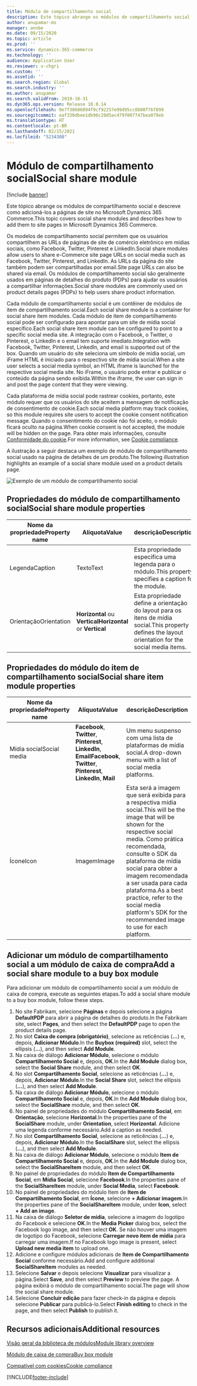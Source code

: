 ```yaml
---
title: Módulo de compartilhamento social
description: Este tópico abrange os módulos de compartilhamento social e descreve como adicioná-los a páginas de site no Microsoft Dynamics 365 Commerce.
author: anupamar-ms
manager: annbe
ms.date: 09/15/2020
ms.topic: article
ms.prod: ''
ms.service: dynamics-365-commerce
ms.technology: ''
audience: Application User
ms.reviewer: v-chgri
ms.custom: ''
ms.assetid: ''
ms.search.region: Global
ms.search.industry: ''
ms.author: anupamar
ms.search.validFrom: 2019-10-31
ms.dyn365.ops.version: Release 10.0.14
ms.openlocfilehash: 0e7f30686894f9cf92257e99d95cc8b00f76f899
ms.sourcegitcommit: eaf330dbee1db96c20d5ac479f007747bea079eb
ms.translationtype: HT
ms.contentlocale: pt-BR
ms.lasthandoff: 02/15/2021
ms.locfileid: "5234308"
---
```

# <a name="social-share-module"></a><span data-ttu-id="fa1b8-103">Módulo de compartilhamento social</span><span class="sxs-lookup"><span data-stu-id="fa1b8-103">Social share module</span></span>

[!include [banner](includes/banner.md)]

<span data-ttu-id="fa1b8-104">Este tópico abrange os módulos de compartilhamento social e descreve como adicioná-los a páginas de site no Microsoft Dynamics 365 Commerce.</span><span class="sxs-lookup"><span data-stu-id="fa1b8-104">This topic covers social share modules and describes how to add them to site pages in Microsoft Dynamics 365 Commerce.</span></span>

<span data-ttu-id="fa1b8-105">Os modelos de compartilhamento social permitem que os usuários compartilhem as URLs de páginas de site de comércio eletrônico em mídias sociais, como Facebook, Twitter, Pinterest e LinkedIn.</span><span class="sxs-lookup"><span data-stu-id="fa1b8-105">Social share modules allow users to share e-Commerce site page URLs on social media such as Facebook, Twitter, Pinterest, and LinkedIn.</span></span> <span data-ttu-id="fa1b8-106">As URLs da página do site também podem ser compartilhadas por email.</span><span class="sxs-lookup"><span data-stu-id="fa1b8-106">Site page URLs can also be shared via email.</span></span> <span data-ttu-id="fa1b8-107">Os módulos de compartilhamento social são geralmente usados em páginas de detalhes do produto (PDPs) para ajudar os usuários a compartilhar informações.</span><span class="sxs-lookup"><span data-stu-id="fa1b8-107">Social share modules are commonly used on product details pages (PDPs) to help users share product information.</span></span>

<span data-ttu-id="fa1b8-108">Cada módulo de compartilhamento social é um contêiner de módulos de item de compartilhamento social.</span><span class="sxs-lookup"><span data-stu-id="fa1b8-108">Each social share module is a container for social share item modules.</span></span> <span data-ttu-id="fa1b8-109">Cada módulo de item de compartilhamento social pode ser configurado para apontar para um site de mídia social específico.</span><span class="sxs-lookup"><span data-stu-id="fa1b8-109">Each social share item module can be configured to point to a specific social media site.</span></span> <span data-ttu-id="fa1b8-110">A integração com o Facebook, o Twitter, o Pinterest, o LinkedIn e o email tem suporte imediato.</span><span class="sxs-lookup"><span data-stu-id="fa1b8-110">Integration with Facebook, Twitter, Pinterest, LinkedIn, and email is supported out of the box.</span></span> <span data-ttu-id="fa1b8-111">Quando um usuário do site seleciona um símbolo de mídia social, um iFrame HTML é iniciado para o respectivo site de mídia social.</span><span class="sxs-lookup"><span data-stu-id="fa1b8-111">When a site user selects a social media symbol, an HTML iframe is launched for the respective social media site.</span></span> <span data-ttu-id="fa1b8-112">No iFrame, o usuário pode entrar e publicar o conteúdo da página sendo exibida.</span><span class="sxs-lookup"><span data-stu-id="fa1b8-112">Within the iframe, the user can sign in and post the page content that they were viewing.</span></span>

<span data-ttu-id="fa1b8-113">Cada plataforma de mídia social pode rastrear cookies, portanto, este módulo requer que os usuários do site aceitem a mensagem de notificação de consentimento de cookie.</span><span class="sxs-lookup"><span data-stu-id="fa1b8-113">Each social media platform may track cookies, so this module requires site users to accept the cookie consent notification message.</span></span> <span data-ttu-id="fa1b8-114">Quando o consentimento do cookie não foi aceito, o módulo ficará oculto na página.</span><span class="sxs-lookup"><span data-stu-id="fa1b8-114">When cookie consent is not accepted, the module will be hidden on the page.</span></span> <span data-ttu-id="fa1b8-115">Para obter mais informações, consulte [Conformidade do cookie](cookie-compliance.md).</span><span class="sxs-lookup"><span data-stu-id="fa1b8-115">For more information, see [Cookie compliance](cookie-compliance.md).</span></span>

<span data-ttu-id="fa1b8-116">A ilustração a seguir destaca um exemplo de módulo de compartilhamento social usado na página de detalhes de um produto.</span><span class="sxs-lookup"><span data-stu-id="fa1b8-116">The following illustration highlights an example of a social share module used on a product details page.</span></span>

![Exemplo de um módulo de compartilhamento social](./media/ecommerce-socialshare.png)

## <a name="social-share-module-properties"></a><span data-ttu-id="fa1b8-118">Propriedades do módulo de compartilhamento social</span><span class="sxs-lookup"><span data-stu-id="fa1b8-118">Social share module properties</span></span>

| <span data-ttu-id="fa1b8-119">Nome da propriedade</span><span class="sxs-lookup"><span data-stu-id="fa1b8-119">Property name</span></span>             | <span data-ttu-id="fa1b8-120">Alíquota</span><span class="sxs-lookup"><span data-stu-id="fa1b8-120">Value</span></span>                 | <span data-ttu-id="fa1b8-121">descrição</span><span class="sxs-lookup"><span data-stu-id="fa1b8-121">Description</span></span> |
|---------------------------|-----------------------|-------------|
| <span data-ttu-id="fa1b8-122">Legenda</span><span class="sxs-lookup"><span data-stu-id="fa1b8-122">Caption</span></span>                  | <span data-ttu-id="fa1b8-123">Texto</span><span class="sxs-lookup"><span data-stu-id="fa1b8-123">Text</span></span> | <span data-ttu-id="fa1b8-124">Esta propriedade especifica uma legenda para o módulo.</span><span class="sxs-lookup"><span data-stu-id="fa1b8-124">This property specifies a caption for the module.</span></span> |
| <span data-ttu-id="fa1b8-125">Orientação</span><span class="sxs-lookup"><span data-stu-id="fa1b8-125">Orientation</span></span> | <span data-ttu-id="fa1b8-126">**Horizontal** ou **Vertical**</span><span class="sxs-lookup"><span data-stu-id="fa1b8-126">**Horizontal** or **Vertical**</span></span>  | <span data-ttu-id="fa1b8-127">Esta propriedade define a orientação do layout para os itens de mídia social.</span><span class="sxs-lookup"><span data-stu-id="fa1b8-127">This property defines the layout orientation for the social media items.</span></span> |

## <a name="social-share-item-module-properties"></a><span data-ttu-id="fa1b8-128">Propriedades do módulo do item de compartilhamento social</span><span class="sxs-lookup"><span data-stu-id="fa1b8-128">Social share item module properties</span></span>
| <span data-ttu-id="fa1b8-129">Nome da propriedade</span><span class="sxs-lookup"><span data-stu-id="fa1b8-129">Property name</span></span>             | <span data-ttu-id="fa1b8-130">Alíquota</span><span class="sxs-lookup"><span data-stu-id="fa1b8-130">Value</span></span>                 | <span data-ttu-id="fa1b8-131">descrição</span><span class="sxs-lookup"><span data-stu-id="fa1b8-131">Description</span></span> |
|---------------------------|-----------------------|-------------|
| <span data-ttu-id="fa1b8-132">Mídia social</span><span class="sxs-lookup"><span data-stu-id="fa1b8-132">Social media</span></span>              | <span data-ttu-id="fa1b8-133">**Facebook**, **Twitter**, **Pinterest**, **LinkedIn**, **Email**</span><span class="sxs-lookup"><span data-stu-id="fa1b8-133">**Facebook**, **Twitter**, **Pinterest**, **LinkedIn**, **Mail**</span></span> | <span data-ttu-id="fa1b8-134">Um menu suspenso com uma lista de plataformas de mídia social.</span><span class="sxs-lookup"><span data-stu-id="fa1b8-134">A drop-down menu with a list of social media platforms.</span></span> |
| <span data-ttu-id="fa1b8-135">Ícone</span><span class="sxs-lookup"><span data-stu-id="fa1b8-135">Icon</span></span> |<span data-ttu-id="fa1b8-136">Imagem</span><span class="sxs-lookup"><span data-stu-id="fa1b8-136">Image</span></span>    | <span data-ttu-id="fa1b8-137">Esta será a imagem que será exibida para a respectiva mídia social.</span><span class="sxs-lookup"><span data-stu-id="fa1b8-137">This will be the image that will be shown for the respective social media.</span></span> <span data-ttu-id="fa1b8-138">Como prática recomendada, consulte o SDK da plataforma de mídia social para obter a imagem recomendada a ser usada para cada plataforma.</span><span class="sxs-lookup"><span data-stu-id="fa1b8-138">As a best practice, refer to the social media platform's SDK for the recommended image to use for each platform.</span></span> |

## <a name="add-a-social-share-module-to-a-buy-box-module"></a><span data-ttu-id="fa1b8-139">Adicionar um módulo de compartilhamento social a um módulo de caixa de compra</span><span class="sxs-lookup"><span data-stu-id="fa1b8-139">Add a social share module to a buy box module</span></span>

<span data-ttu-id="fa1b8-140">Para adicionar um módulo de compartilhamento social a um módulo de caixa de compra, execute as seguintes etapas.</span><span class="sxs-lookup"><span data-stu-id="fa1b8-140">To add a social share module to a buy box module, follow these steps.</span></span>

1. <span data-ttu-id="fa1b8-141">No site Fabrikam, selecione **Páginas** e depois selecione a página **DefaultPDP** para abrir a página de detalhes do produto.</span><span class="sxs-lookup"><span data-stu-id="fa1b8-141">In the Fabrikam site, select **Pages**, and then select the **DefaultPDP** page to open the product details page.</span></span> 
1. <span data-ttu-id="fa1b8-142">No slot **Caixa de compra (obrigatório)**, selecione as reticências (**...**) e, depois, **Adicionar Módulo**.</span><span class="sxs-lookup"><span data-stu-id="fa1b8-142">In the **Buybox (required)** slot, select the ellipsis (**...**), and then select **Add Module**.</span></span>
1. <span data-ttu-id="fa1b8-143">Na caixa de diálogo **Adicionar Módulo**, selecione o módulo **Compartilhamento Social** e, depois, **OK**.</span><span class="sxs-lookup"><span data-stu-id="fa1b8-143">In the **Add Module** dialog box, select the **Social Share** module, and then select **OK**.</span></span>
1. <span data-ttu-id="fa1b8-144">No slot **Compartilhamento Social**, selecione as reticências (**...**) e, depois, **Adicionar Módulo**.</span><span class="sxs-lookup"><span data-stu-id="fa1b8-144">In the **Social Share** slot, select the ellipsis (**...**), and then select **Add Module**.</span></span>
1. <span data-ttu-id="fa1b8-145">Na caixa de diálogo **Adicionar Módulo**, selecione o módulo **Compartilhamento Social** e, depois, **OK**.</span><span class="sxs-lookup"><span data-stu-id="fa1b8-145">In the **Add Module** dialog box, select the **SocialShare** module, and then select **OK**.</span></span>
1. <span data-ttu-id="fa1b8-146">No painel de propriedades do módulo **Compartilhamento Social**, em **Orientação**, selecione **Horizontal**.</span><span class="sxs-lookup"><span data-stu-id="fa1b8-146">In the properties pane of the **SocialShare** module, under **Orientation**, select **Horizontal**.</span></span> <span data-ttu-id="fa1b8-147">Adicione uma legenda conforme necessário.</span><span class="sxs-lookup"><span data-stu-id="fa1b8-147">Add a caption as needed.</span></span>
1. <span data-ttu-id="fa1b8-148">No slot **Compartilhamento Social**, selecione as reticências (**...**) e, depois, **Adicionar Módulo**.</span><span class="sxs-lookup"><span data-stu-id="fa1b8-148">In the **SocialShare** slot, select the ellipsis (**...**), and then select **Add Module**.</span></span>
1. <span data-ttu-id="fa1b8-149">Na caixa de diálogo **Adicionar Módulo**, selecione o módulo **Item de Compartilhamento Social** e, depois, **OK**.</span><span class="sxs-lookup"><span data-stu-id="fa1b8-149">In the **Add Module** dialog box, select the **SocialShareItem** module, and then select **OK**.</span></span>
1. <span data-ttu-id="fa1b8-150">No painel de propriedades do módulo **Item de Compartilhamento Social**, em **Mídia Social**, selecione **Facebook**.</span><span class="sxs-lookup"><span data-stu-id="fa1b8-150">In the properties pane of the **SocialShareItem** module, under **Social Media**, select **Facebook**.</span></span>
1. <span data-ttu-id="fa1b8-151">No painel de propriedades do módulo Item de **Item de Compartilhamento Social**, em **Ícone**, selecione **+ Adicionar imagem**.</span><span class="sxs-lookup"><span data-stu-id="fa1b8-151">In the properties pane of the **SocialShareItem** module, under **Icon**, select **+ Add an image**.</span></span>
1. <span data-ttu-id="fa1b8-152">Na caixa de diálogo **Seletor de mídia**, selecione a imagem do logotipo do Facebook e selecione **OK**.</span><span class="sxs-lookup"><span data-stu-id="fa1b8-152">In the **Media Picker** dialog box, select the Facebook logo image, and then select **OK**.</span></span> <span data-ttu-id="fa1b8-153">Se não houver uma imagem de logotipo do Facebook, selecione **Carregar novo item de mídia** para carregar uma imagem.</span><span class="sxs-lookup"><span data-stu-id="fa1b8-153">If no Facebook logo image is present, select **Upload new media item** to upload one.</span></span>
1. <span data-ttu-id="fa1b8-154">Adicione e configure módulos adicionais de **Item de Compartilhamento Social** conforme necessário.</span><span class="sxs-lookup"><span data-stu-id="fa1b8-154">Add and configure additional **SocialShareItem** modules as needed.</span></span>
1. <span data-ttu-id="fa1b8-155">Selecione **Salvar** e depois selecione **Visualizar** para visualizar a página.</span><span class="sxs-lookup"><span data-stu-id="fa1b8-155">Select **Save**, and then select **Preview** to preview the page.</span></span> <span data-ttu-id="fa1b8-156">A página exibirá o módulo de compartilhamento social.</span><span class="sxs-lookup"><span data-stu-id="fa1b8-156">The page will show the social share module.</span></span>
1. <span data-ttu-id="fa1b8-157">Selecione **Concluir edição** para fazer check-in da página e depois selecione **Publicar** para publicá-lo.</span><span class="sxs-lookup"><span data-stu-id="fa1b8-157">Select **Finish editing** to check in the page, and then select **Publish** to publish it.</span></span>

## <a name="additional-resources"></a><span data-ttu-id="fa1b8-158">Recursos adicionais</span><span class="sxs-lookup"><span data-stu-id="fa1b8-158">Additional resources</span></span>

[<span data-ttu-id="fa1b8-159">Visão geral da biblioteca de módulos</span><span class="sxs-lookup"><span data-stu-id="fa1b8-159">Module library overview</span></span>](starter-kit-overview.md)

[<span data-ttu-id="fa1b8-160">Módulo de caixa de compra</span><span class="sxs-lookup"><span data-stu-id="fa1b8-160">Buy box module</span></span>](add-buy-box.md)

[<span data-ttu-id="fa1b8-161">Compatível com cookies</span><span class="sxs-lookup"><span data-stu-id="fa1b8-161">Cookie compliance</span></span>](cookie-compliance.md)


[!INCLUDE[footer-include](../includes/footer-banner.md)]